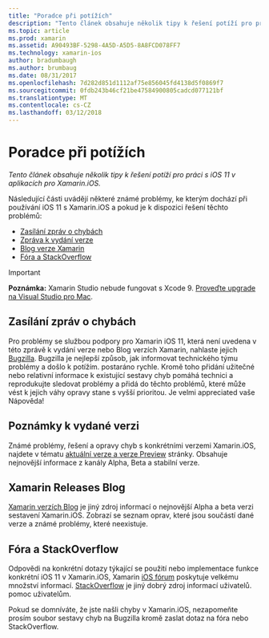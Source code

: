 ```yaml
---
title: "Poradce při potížích"
description: "Tento článek obsahuje několik tipy k řešení potíží pro práci s iOS 11 v aplikacích pro Xamarin.iOS."
ms.topic: article
ms.prod: xamarin
ms.assetid: A90493BF-5298-4A5D-A5D5-8A8FCD078FF7
ms.technology: xamarin-ios
author: bradumbaugh
ms.author: brumbaug
ms.date: 08/31/2017
ms.openlocfilehash: 7d282d851d1112af75e856045fd4138d5f0869f7
ms.sourcegitcommit: 0fdb243b46cf21be47584900805cadcd077121bf
ms.translationtype: MT
ms.contentlocale: cs-CZ
ms.lasthandoff: 03/12/2018
---
```

# <a name="troubleshooting"></a>Poradce při potížích

_Tento článek obsahuje několik tipy k řešení potíží pro práci s iOS 11 v aplikacích pro Xamarin.iOS._

Následující části uvádějí některé známé problémy, ke kterým dochází při používání iOS 11 s Xamarin.iOS a pokud je k dispozici řešení těchto problémů:

- [Zasílání zpráv o chybách](#Reporting-Bugs)
- [Zpráva k vydání verze](#Release-Notes)
- [Blog verze Xamarin](#Xamarin-Releases-Blog)
- [Fóra a StackOverflow](#Forums-and-StackOverflow)

> [!IMPORTANT]
> **Poznámka:** Xamarin Studio nebude fungovat s Xcode 9.
> [Proveďte upgrade na Visual Studio pro Mac](https://www.visualstudio.com/vs/).

<a name="Reporting-Bugs" />

## <a name="reporting-bugs"></a>Zasílání zpráv o chybách

Pro problémy se službou podpory pro Xamarin iOS 11, která není uvedena v této zprávě k vydání verze nebo Blog verzích Xamarin, nahlaste jejich [Bugzilla](https://bugzilla.xamarin.com/enter_bug.cgi?product=iOS). Bugzilla je nejlepší způsob, jak informovat technického týmu problémy a došlo k potížím. postaráno rychle. Kromě toho přidání užitečné nebo relativní informace k existující sestavy chyb pomáhá technici a reprodukujte sledovat problémy a přidá do těchto problémů, které může vést k jejich váhy opravy stane s vyšší prioritou. Je velmi appreciated vaše Nápověda!

<a name="Release-Notes" />

## <a name="release-notes"></a>Poznámky k vydané verzi

Známé problémy, řešení a opravy chyb s konkrétními verzemi Xamarin.iOS, najdete v tématu [aktuální verze a verze Preview](https://developer.xamarin.com/releases/current/) stránky. Obsahuje nejnovější informace z kanály Alpha, Beta a stabilní verze.

<a name="Xamarin-Releases-Blog" />

## <a name="xamarin-releases-blog"></a>Xamarin Releases Blog

[Xamarin verzích Blog](https://releases.xamarin.com/) je jiný zdroj informací o nejnovější Alpha a beta verzi sestavení Xamarin.iOS. Zobrazí se seznam oprav, které jsou součástí dané verze a známé problémy, které neexistuje.

<a name="Forums-and-StackOverflow" />

## <a name="forums-and-stackoverflow"></a>Fóra a StackOverflow

Odpovědi na konkrétní dotazy týkající se použití nebo implementace funkce konkrétní iOS 11 v Xamarin.iOS, Xamarin [iOS fórum](http://forums.xamarin.com/categories/ios) poskytuje velkému množství informací. [StackOverflow](http://stackoverflow.com/search?tab=newest&q=xamarin) je jiný dobrý zdroj informací uživatelů. pomoc uživatelům.

Pokud se domníváte, že jste našli chyby v Xamarin.iOS, nezapomeňte prosím soubor sestavy chyb na Bugzilla kromě zaslat dotaz na fóra nebo StackOverflow.
